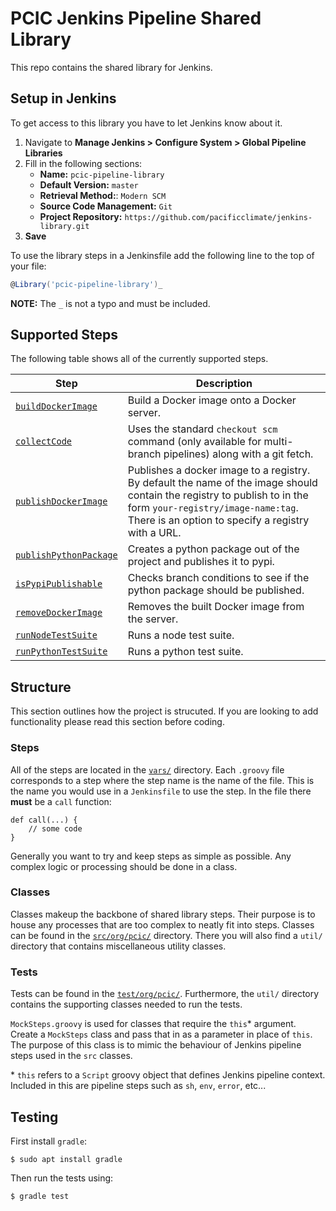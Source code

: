 # PCIC Jenkins Pipeline Shared Library
This repo contains the shared library for Jenkins.

## Setup in Jenkins
To get access to this library you have to let Jenkins know about it.

1. Navigate to **Manage Jenkins > Configure System > Global Pipeline Libraries**
2. Fill in the following sections:
    - **Name:** `pcic-pipeline-library`
    - **Default Version:** `master`
    - **Retrieval Method:**: `Modern SCM`
    - **Source Code Management:** `Git`
    - **Project Repository:** `https://github.com/pacificclimate/jenkins-library.git`
3. **Save**

To use the library steps in a Jenkinsfile add the following line to the top of your file:
```groovy
@Library('pcic-pipeline-library')_
```
**NOTE:** The `_` is not a typo and must be included.

## Supported Steps
The following table shows all of the currently supported steps.

| Step | Description |
|------|-------------|
| [`buildDockerImage`](https://github.com/pacificclimate/jenkins-library/blob/dev/vars/buildDockerImage.groovy) | Build a Docker image onto a Docker server. |
| [`collectCode`](https://github.com/pacificclimate/jenkins-library/blob/dev/vars/collectCode.groovy) | Uses the standard `checkout scm` command (only available for multi-branch pipelines) along with a git fetch. |
| [`publishDockerImage`](https://github.com/pacificclimate/jenkins-library/blob/dev/vars/publishDockerImage.groovy) | Publishes a docker image to a registry.  By default the name of the image should contain the registry to publish to in the form `your-registry/image-name:tag`.  There is an option to specify a registry with a URL. |
| [`publishPythonPackage`](https://github.com/pacificclimate/jenkins-library/blob/dev/vars/publishPythonPackage.groovy) | Creates a python package out of the project and publishes it to pypi. |
| [`isPypiPublishable`](https://github.com/pacificclimate/jenkins-library/blob/dev/vars/isPypiPublishable.groovy) | Checks branch conditions to see if the python package should be published. |  
| [`removeDockerImage`](https://github.com/pacificclimate/jenkins-library/blob/dev/vars/removeDockerImage.groovy) | Removes the built Docker image from the server. |
| [`runNodeTestSuite`](https://github.com/pacificclimate/jenkins-library/blob/dev/vars/runNodeTestSuite.groovy) | Runs a node test suite. |
| [`runPythonTestSuite`](https://github.com/pacificclimate/jenkins-library/blob/dev/vars/runPythonTestSuite.groovy) | Runs a python test suite. |



## Structure
This section outlines how the project is strucuted. If you are looking to add functionality please read this section before coding.  

### Steps
All of the steps are located in the [`vars/`](https://github.com/pacificclimate/jenkins-library/tree/dev/vars) directory.  Each `.groovy` file corresponds to a step where the step name is the name of the file.  This is the name you would use in a `Jenkinsfile` to use the step.  In the file there **must** be a `call` function:
```
def call(...) {
    // some code
}
```
Generally you want to try and keep steps as simple as possible.  Any complex logic or processing should be done in a class.

### Classes
Classes makeup the backbone of shared library steps.  Their purpose is to house any processes that are too complex to neatly fit into steps.  Classes can be found in the [`src/org/pcic/`](https://github.com/pacificclimate/jenkins-library/tree/dev/src/org/pcic) directory.  There you will also find a `util/` directory that contains miscellaneous utility classes.

### Tests
Tests can be found in the [`test/org/pcic/`](https://github.com/pacificclimate/jenkins-library/tree/dev/test/org/pcic).  Furthermore, the `util/` directory contains the supporting classes needed to run the tests.

`MockSteps.groovy` is used for classes that require the `this`* argument.  Create a `MockSteps` class and pass that in as a parameter in place of `this`.  The purpose of this class is to mimic the behaviour of Jenkins pipeline steps used in the `src` classes.

\* `this` refers to a `Script` groovy object that defines Jenkins pipeline context.  Included in this are pipeline steps such as `sh`, `env`, `error`, etc...

## Testing
First install `gradle`:
```
$ sudo apt install gradle
```

Then run the tests using:
```
$ gradle test
```
